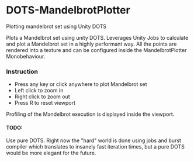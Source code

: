 # DOTS-MandelbrotPlotter

Plotting mandelbrot set using Unity DOTS

Plots a Mandelbrot set using unity DOTS.
Leverages Unity Jobs to calculate and plot a Mandelbrot set in a highly performant way.
All the points are rendered into a texture and can be configured inside the MandelbrotPlotter Monobehaviour.
### Instruction

- Press any key or click anywhere to plot Mandelbrot set
- Left click to zoom in
- Right click to zoom out
- Press R to reset viewport

Profiling of the Mandelbrot execution is displayed inside the viewport.

#### TODO:
Use pure DOTS. Right now the "hard" world is done using jobs and burst compiler which translates to insanely fast iteration times, but a pure DOTS would be more elegant for the future.